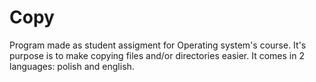 # Copy
Program made as student assigment for Operating system's course. It's purpose is to make copying files and/or directories easier. It comes in 2 languages: polish and english.


